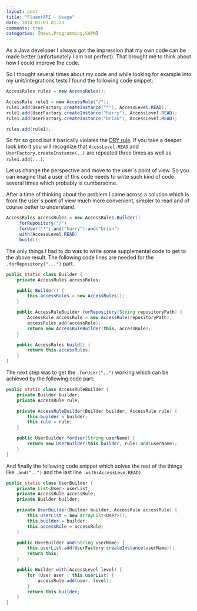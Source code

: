 ```yaml
---
layout: post
title: "FluentAPI - Usage"
date: 2014-01-01 01:23
comments: true
categories: [News,Programming,SAPM]
---
```

As a Java developer I always got the impression that my own code
can be made better (unfortunately I am not perfect). That
brought me to think about how I could improve the code.

So I thought several times about my code and while looking for example into my
unit/integrations tests I found the following code snippet:

``` java
AccessRules rules = new AccessRules();

AccessRule rule1 = new AccessRule("/");
rule1.add(UserFactory.createInstance("*"), AccessLevel.READ);
rule1.add(UserFactory.createInstance("harry"), AccessLevel.READ);
rule1.add(UserFactory.createInstance("brian"), AccessLevel.READ);

rules.add(rule1);
```

 So far so good but it basically violates the [DRY rule](http://en.wikipedia.org/wiki/Don%27t_repeat_yourself).
 If you take a deeper look into it you will recognize that ```AcessLevel.READ``` and ```UserFactory.createInstance(..)```
 are repeated three times as well as ```rule1.add(...)```.


 Let us change the perspective and move to the user`s point of view. So you
 can imagine that a user of this code needs to write such kind of code several times
 which probably is cumbersome.


 After a time of thinking about the problem I came across a solution which
 is from the user`s point of view much more convenient, simpler to read and
 of course better to understand.

``` java
AccessRules accessRules = new AccessRules.Builder()
    .forRepository("/")
    .forUser("*").and("harry").and("brian")
    .with(AccessLevel.READ)
    .build();
```

 The only things I had to do was to write some supplemental code to get to the above result.
 The following code lines are needed for the ```.forRepository("...")``` part.

``` java
public static class Builder {
    private AccessRules accessRules;

    public Builder() {
        this.accessRules = new AccessRules();
    }

    public AccessRuleBuilder forRepository(String repositoryPath) {
        AccessRule accessRule = new AccessRule(repositoryPath);
        accessRules.add(accessRule);
        return new AccessRuleBuilder(this, accessRule);
    }

    public AccessRules build() {
        return this.accessRules;
    }
}
```

  The next step was to get the ```.forUser("..")``` working which can be achieved by the following
  code part:

``` java
public static class AccessRuleBuilder {
    private Builder builder;
    private AccessRule rule;

    private AccessRuleBuilder(Builder builder, AccessRule rule) {
        this.builder = builder;
        this.rule = rule;
    }

    public UserBuilder forUser(String userName) {
        return new UserBuilder(this.builder, rule).and(userName);
    }
}
```

 And finally the following code snippet which solves the rest of the things like
 ```.and("..")``` and the last line ```.with(AccessLeve.READ)```.


``` java
public static class UserBuilder {
    private List<User> userList;
    private AccessRule accessRule;
    private Builder builder;

    private UserBuilder(Builder builder, AccessRule accessRule) {
        this.userList = new ArrayList<User>();
        this.builder = builder;
        this.accessRule = accessRule;
    }

    public UserBuilder and(String userName) {
        this.userList.add(UserFactory.createInstance(userName));
        return this;
    }

    public Builder with(AccessLevel level) {
        for (User user : this.userList) {
            accessRule.add(user, level);
        }
        return this.builder;
    }
}
```
